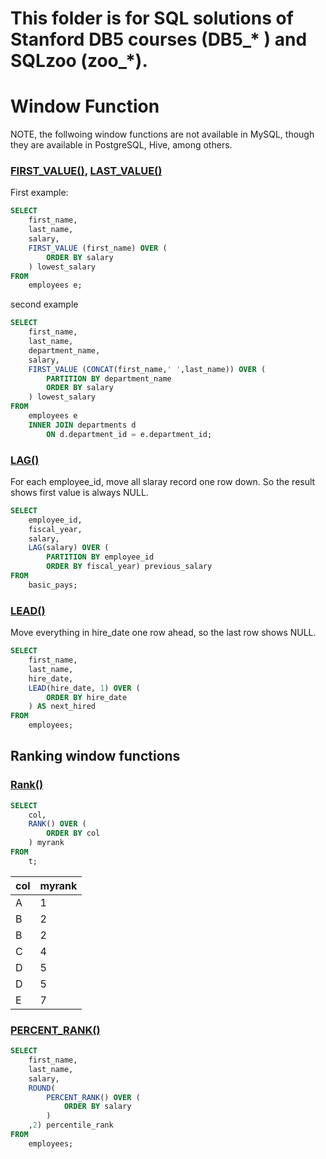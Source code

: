 # This folder is for SQL solutions of Stanford DB5 courses (DB5_* ) and SQLzoo (zoo_*).


# Window Function 

NOTE, the follwoing window functions are not available in MySQL, though they are available in PostgreSQL, Hive, among others.

### [FIRST_VALUE()](https://www.sqltutorial.org/sql-window-functions/sql-first_value/), [LAST_VALUE()](https://www.sqltutorial.org/sql-window-functions/sql-last_value/)
First example:
```SQL
SELECT
    first_name,
    last_name,
    salary,
    FIRST_VALUE (first_name) OVER (
        ORDER BY salary
    ) lowest_salary
FROM
    employees e;
```
second example
```SQL
SELECT
    first_name,
    last_name,
    department_name,
    salary,
    FIRST_VALUE (CONCAT(first_name,' ',last_name)) OVER (
        PARTITION BY department_name
        ORDER BY salary
    ) lowest_salary
FROM
    employees e
    INNER JOIN departments d 
        ON d.department_id = e.department_id;
```

### [LAG()](https://www.sqltutorial.org/sql-window-functions/sql-lag/)

For each employee_id, move all slaray record one row down. So the result shows first value is always NULL.

```SQL
SELECT 
	employee_id, 
	fiscal_year, 
	salary,
	LAG(salary) OVER (
		PARTITION BY employee_id 
		ORDER BY fiscal_year) previous_salary
FROM
	basic_pays;
```

### [LEAD()](https://www.sqltutorial.org/sql-window-functions/sql-lead/)

Move everything in hire_date one row ahead, so the last row shows NULL.

```SQL
SELECT 
	first_name,
	last_name, 
	hire_date, 
	LEAD(hire_date, 1) OVER (
		ORDER BY hire_date
	) AS next_hired
FROM 
	employees;
```

## Ranking window functions

### [Rank()](https://www.sqltutorial.org/sql-window-functions/sql-rank/)
```SQL
SELECT
	col,
	RANK() OVER (
		ORDER BY col
	) myrank
FROM
	t;
```
| col | myrank |
| --- | --- | 
| A | 1 |
| B | 2 |
| B | 2 |
| C | 4 |
| D | 5 |
| D | 5 |
| E | 7 |

### [PERCENT_RANK()](https://www.sqltutorial.org/sql-window-functions/sql-percent_rank/)
```SQL
SELECT
    first_name,
    last_name,
    salary,
    ROUND(
        PERCENT_RANK() OVER (
            ORDER BY salary
        ) 
    ,2) percentile_rank
FROM
    employees; 
```
